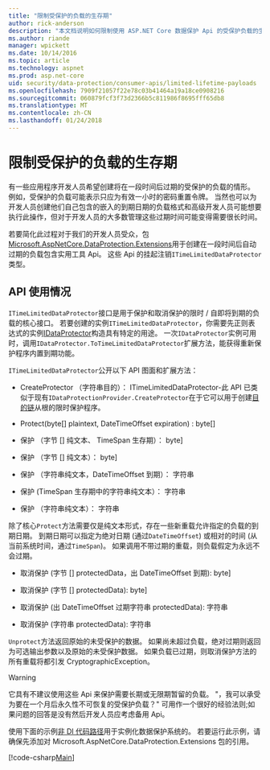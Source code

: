 ```yaml
---
title: "限制受保护的负载的生存期"
author: rick-anderson
description: "本文档说明如何限制使用 ASP.NET Core 数据保护 Api 的受保护负载的生存期。"
ms.author: riande
manager: wpickett
ms.date: 10/14/2016
ms.topic: article
ms.technology: aspnet
ms.prod: asp.net-core
uid: security/data-protection/consumer-apis/limited-lifetime-payloads
ms.openlocfilehash: 7909f21057f22e78c03b41464a19a18ce0908216
ms.sourcegitcommit: 060879fcf3f73d2366b5c811986f8695fff65db8
ms.translationtype: MT
ms.contentlocale: zh-CN
ms.lasthandoff: 01/24/2018
---
```

# <a name="limiting-the-lifetime-of-protected-payloads"></a>限制受保护的负载的生存期

有一些应用程序开发人员希望创建将在一段时间后过期的受保护的负载的情形。 例如，受保护的负载可能表示只应为有效一小时的密码重置令牌。 当然也可以为开发人员创建他们自己包含的嵌入的到期日期的负载格式和高级开发人员可能想要执行此操作，但对于开发人员的大多数管理这些过期时间可能变得需要很长时间。

若要简化此过程对于我们的开发人员受众，包[Microsoft.AspNetCore.DataProtection.Extensions](https://www.nuget.org/packages/Microsoft.AspNetCore.DataProtection.Extensions/)用于创建在一段时间后自动过期的负载包含实用工具 Api。 这些 Api 的挂起注销`ITimeLimitedDataProtector`类型。

## <a name="api-usage"></a>API 使用情况

`ITimeLimitedDataProtector`接口是用于保护和取消保护的限时 / 自即将到期的负载的核心接口。 若要创建的实例`ITimeLimitedDataProtector`，你需要先正则表达式的实例[IDataProtector](overview.md)构造具有特定的用途。 一次`IDataProtector`实例可用时，调用`IDataProtector.ToTimeLimitedDataProtector`扩展方法，能获得重新保护程序内置到期功能。

`ITimeLimitedDataProtector`公开以下 API 图面和扩展方法：

* CreateProtector （字符串目的）： ITimeLimitedDataProtector-此 API 已类似于现有`IDataProtectionProvider.CreateProtector`在于它可以用于创建[目的链](purpose-strings.md)从根的限时保护程序。

* Protect(byte[] plaintext, DateTimeOffset expiration) : byte[]

* 保护 （字节 [] 纯文本、 TimeSpan 生存期）： byte]

* 保护 （字节 [] 纯文本）： byte]

* 保护 （字符串纯文本，DateTimeOffset 到期）： 字符串

* 保护 (TimeSpan 生存期中的字符串纯文本）： 字符串

* 保护 （字符串纯文本）： 字符串

除了核心`Protect`方法需要仅是纯文本形式，存在一些新重载允许指定的负载的到期日期。 到期日期可以指定为绝对日期 (通过`DateTimeOffset`) 或相对的时间 (从当前系统时间，通过`TimeSpan`)。 如果调用不带过期的重载，则负载假定为永远不会过期。

* 取消保护 (字节 [] protectedData，出 DateTimeOffset 到期): byte]

* 取消保护 (字节 [] protectedData): byte]

* 取消保护 (出 DateTimeOffset 过期字符串 protectedData): 字符串

* 取消保护 (字符串 protectedData): 字符串

`Unprotect`方法返回原始的未受保护的数据。 如果尚未超过负载，绝对过期则返回为可选输出参数以及原始的未受保护数据。 如果负载已过期，则取消保护方法的所有重载将都引发 CryptographicException。

>[!WARNING]
> 它具有不建议使用这些 Api 来保护需要长期或无限期暂留的负载。 "，我可以承受为要在一个月后永久性不可恢复的受保护负载？" 可用作一个很好的经验法则;如果问题的回答是没有然后开发人员应考虑备用 Api。

使用下面的示例[非 DI 代码路径](../configuration/non-di-scenarios.md)用于实例化数据保护系统的。 若要运行此示例，请确保先添加对 Microsoft.AspNetCore.DataProtection.Extensions 包的引用。

[!code-csharp[Main](limited-lifetime-payloads/samples/limitedlifetimepayloads.cs)]
